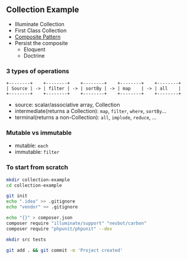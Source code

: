 ## Collection Example

- Illuminate Collection
- First Class Collection
- [Composite Pattern](https://docs.google.com/presentation/d/1Eha0ExQ-NmreewP7uZhXTIEJYu0HSdE2BGjsH_-MW4c/edit?usp=sharing)
- Persist the composite
    - Eloquent
    - Doctrine

### 3 types of operations
```
+--------+    +--------+    +--------+    +--------+    +--------+
| Source | -> | filter | -> | sortBy | -> | map    | -> | all    |
+--------+    +--------+    +--------+    +--------+    +--------+
```
- source: scalar/associative array, Collection
- intermediate(returns a Collection): `map`, `filter`, `where`, `sortBy`...
- terminal(returns a non-Collection): `all`, `implode`, `reduce`, ...

### Mutable vs immutable
- mutable: `each`
- immutable: `filter`

### To start from scratch
```bash
mkdir collection-example
cd collection-example

git init
echo ".idea" >> .gitignore
echo "vendor" >> .gitignore

echo "{}" > composer.json
composer require "illuminate/support" "nesbot/carbon"
composer require "phpunit/phpunit" --dev

mkdir src tests

git add . && git commit -m 'Project created'
```
